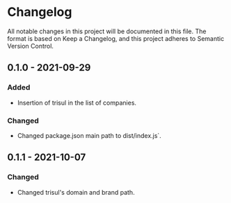 # Changelog
All notable changes in this project will be documented in this file.
The format is based on Keep a Changelog, and this project adheres to Semantic Version Control.

## 0.1.0 - 2021-09-29
### Added
- Insertion of trisul in the list of companies.

### Changed
- Changed package.json main path to dist/index.js`.

## 0.1.1 - 2021-10-07
### Changed
- Changed trisul's domain and brand path.
